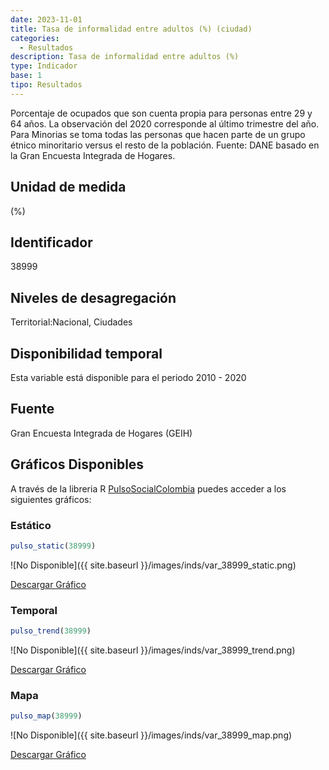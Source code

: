 ```yaml
---
date: 2023-11-01
title: Tasa de informalidad entre adultos (%) (ciudad)
categories:
  - Resultados
description: Tasa de informalidad entre adultos (%)
type: Indicador
base: 1
tipo: Resultados
--- 
```


Porcentaje de ocupados que son cuenta propia para personas entre 29 y  64 años. La observación del 2020 corresponde al último trimestre del año. Para Minorias se toma todas las personas que hacen parte de un grupo étnico minoritario versus el resto de la población.
Fuente: DANE basado en la Gran Encuesta Integrada de Hogares.

## Unidad de medida
(%)

## Identificador
38999

## Niveles de desagregación
Territorial:Nacional, Ciudades

## Disponibilidad temporal
Esta variable está disponible para el periodo 2010 - 2020

## Fuente
Gran Encuesta Integrada de Hogares (GEIH)

## Gráficos Disponibles

A través de la libreria R [PulsoSocialColombia](https://github.com/pulsosocialcolombia/PulsoSocialColombia) puedes acceder a los siguientes gráficos:

### Estático

``` R
pulso_static(38999)
```

![No Disponible]({{ site.baseurl }}/images/inds/var_38999_static.png)

<a href='{{ site.baseurl }}/images/inds/var_38999_static.png'>Descargar Gráfico</a>

### Temporal

``` R
pulso_trend(38999)
```

![No Disponible]({{ site.baseurl }}/images/inds/var_38999_trend.png)

<a href='{{ site.baseurl }}/images/inds/var_38999_trend.png'>Descargar Gráfico</a>

### Mapa

``` R
pulso_map(38999)
```

![No Disponible]({{ site.baseurl }}/images/inds/var_38999_map.png)

<a href='{{ site.baseurl }}/images/inds/var_38999_map.png'>Descargar Gráfico</a>